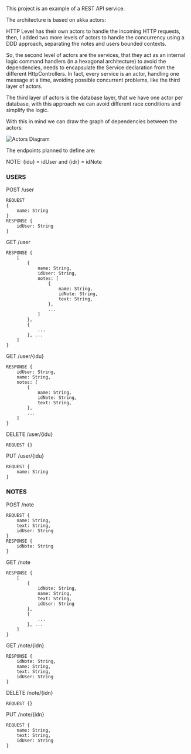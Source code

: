 This project is an example of a REST API service.

The architecture is based on akka actors:

HTTP Level has their own actors to handle the incoming HTTP requests,
then, I added two more levels of actors to handle the concurrency using
a DDD approach, separating the notes and users bounded contexts.

So, the second level of actors are the services, that they act as an internal
logic command handlers (in a hexagonal architecture) to avoid the dependencies,
needs to encapsulate the Service declaration from the different HttpControllers.
In fact, every service is an actor, handling one message at a time, avoiding
possible concurrent problems, like the third layer of actors.

The third layer of actors is the database layer, that we have one actor per
database, with this approach we can avoid different race conditions and simplify
the logic.

With this in mind we can draw the graph of dependencies between the actors:

![Actors Diagram](https://github.com/AdrianMartinezCode/scalarestapinotes/blob/master/resources/actors_diagram.jpg?raw=true)



The endpoints planned to define are:

NOTE: {idu} = idUser and {idr} = idNote

### USERS

POST /user
````
REQUEST 
{
    name: String
}
RESPONSE {
    idUser: String
}
````

GET /user
````
RESPONSE {
    [
        {
            name: String,
            idUser: String,
            notes: [
                {
                    name: String,
                    idNote: String,
                    text: String,
                },
                ...
            ]
        },
        {
            ...
        }, ...
    ]
}
````

GET /user/{idu}
````
RESPONSE {
    idUser: String,
    name: String,
    notes: [
        {
            name: String,
            idNote: String,
            text: String,
        },
        ...
    ]
}
````

DELETE /user/{idu}
````
REQUEST {}
````



PUT /user/{idu}
````
REQUEST {
    name: String
}
````

### NOTES

POST /note
````
REQUEST {
    name: String,
    text: String,
    idUser: String
}
RESPONSE {
    idNote: String
}
````

GET /note
````
RESPONSE {
    [
        {
            idNote: String,
            name: String,
            text: String,
            idUser: String
        },
        {
            ...
        }, ...
    ]
}
````

GET /note/{idn}
````
RESPONSE {
    idNote: String,
    name: String,
    text: String,
    idUser: String
}
````

DELETE /note/{idn}
````
REQUEST {}
````

PUT /note/{idn}
````
REQUEST {
    name: String,
    text: String,
    idUser: String
}
````


